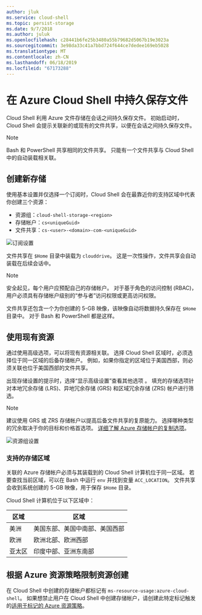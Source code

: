 ```yaml
---
author: jluk
ms.service: cloud-shell
ms.topic: persist-storage
ms.date: 9/7/2018
ms.author: juluk
ms.openlocfilehash: c28441b6fe25b3480a55b79682d5067b19e3023a
ms.sourcegitcommit: 3e98da33c41a7bbd724f644ce7dedee169eb5028
ms.translationtype: MT
ms.contentlocale: zh-CN
ms.lasthandoff: 06/18/2019
ms.locfileid: "67173288"
---
```

# <a name="persist-files-in-azure-cloud-shell"></a>在 Azure Cloud Shell 中持久保存文件
Cloud Shell 利用 Azure 文件存储在会话之间持久保存文件。 初始启动时，Cloud Shell 会提示关联新的或现有的文件共享，以便在会话之间持久保存文件。

> [!NOTE]
> Bash 和 PowerShell 共享相同的文件共享。 只能有一个文件共享与 Cloud Shell 中的自动装载相关联。

## <a name="create-new-storage"></a>创建新存储

使用基本设置并仅选择一个订阅时，Cloud Shell 会在最靠近你的支持区域中代表你创建三个资源：
* 资源组：`cloud-shell-storage-<region>`
* 存储帐户：`cs<uniqueGuid>`
* 文件共享：`cs-<user>-<domain>-com-<uniqueGuid>`

![订阅设置](../articles/cloud-shell/media/persisting-shell-storage/basic-storage.png)

文件共享在 `$Home` 目录中装载为 `clouddrive`。 这是一次性操作，文件共享会自动装载在后续会话中。 

> [!NOTE]
> 安全起见，每个用户应预配自己的存储帐户。  对于基于角色的访问控制 (RBAC)，用户必须具有存储帐户级别的“参与者”访问权限或更高访问权限。

文件共享还包含一个为你创建的 5-GB 映像，该映像自动将数据持久保存在 `$Home` 目录中。 对于 Bash 和 PowerShell 都是这样。

## <a name="use-existing-resources"></a>使用现有资源

通过使用高级选项，可以将现有资源相关联。 选择 Cloud Shell 区域时，必须选择位于同一区域的后备存储帐户。 例如，如果你指定的区域位于美国西部，则必须关联也位于美国西部的文件共享。

出现存储设置的提示时，选择“显示高级设置”查看其他选项  。 填充的存储选项针对本地冗余存储 (LRS)、异地冗余存储 (GRS) 和区域冗余存储 (ZRS) 帐户进行筛选。 

> [!NOTE]
> 建议使用 GRS 或 ZRS 存储帐户以提高后备文件共享的复原能力。 选择哪种类型的冗余取决于你的目标和价格首选项。 [详细了解 Azure 存储帐户的复制选项](https://docs.microsoft.com/azure/storage/common/storage-redundancy)。

![资源组设置](../articles/cloud-shell/media/persisting-shell-storage/advanced-storage.png)

### <a name="supported-storage-regions"></a>支持的存储区域
关联的 Azure 存储帐户必须与其装载到的 Cloud Shell 计算机位于同一区域。 若要查找当前区域，可以在 Bash 中运行 `env` 并找到变量 `ACC_LOCATION`。 文件共享会收到系统创建的 5-GB 映像，用于保存 `$Home` 目录。

Cloud Shell 计算机位于以下区域中：

|区域|区域|
|---|---|
|美洲|美国东部、美国中南部、美国西部|
|欧洲|欧洲北部、欧洲西部|
|亚太区|印度中部、亚洲东南部|

## <a name="restrict-resource-creation-with-an-azure-resource-policy"></a>根据 Azure 资源策略限制资源创建
在 Cloud Shell 中创建的存储帐户都标记有 `ms-resource-usage:azure-cloud-shell`。 如果想禁止用户在 Cloud Shell 中创建存储帐户，请创建此特定标记触发的[适用于标记的 Azure 资源策略](../articles/azure-policy/json-samples.md)。
